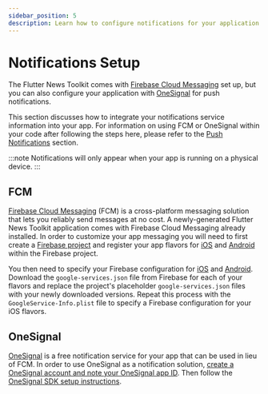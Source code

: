 ```yaml
---
sidebar_position: 5
description: Learn how to configure notifications for your application.
---
```


# Notifications Setup

The Flutter News Toolkit comes with [Firebase Cloud Messaging](https://firebase.google.com/docs/cloud-messaging) set up, but you can also configure your application with [OneSignal](https://onesignal.com/) for push notifications.

This section discusses how to integrate your notifications service information into your app. For information on using FCM or OneSignal within your code after following the steps here, please refer to the [Push Notifications](/flutter_development/push_notifications.md) section.

:::note
Notifications will only appear when your app is running on a physical device.
:::

## FCM

[Firebase Cloud Messaging](https://firebase.google.com/docs/cloud-messaging) (FCM) is a cross-platform messaging solution that lets you reliably send messages at no cost. A newly-generated Flutter News Toolkit application comes with Firebase Cloud Messaging already installed. In order to customize your app messaging you will need to first create a [Firebase project](https://firebase.google.com/docs/android/setup#create-firebase-project) and register your app flavors for [iOS](https://firebase.google.com/docs/ios/setup#register-app) and [Android](https://firebase.google.com/docs/android/setup#register-app) within the Firebase project.

You then need to specify your Firebase configuration for [iOS](https://firebase.google.com/docs/ios/setup#add-config-file) and [Android](https://firebase.google.com/docs/android/setup). Download the `google-services.json` file from Firebase for each of your flavors and replace the project's placeholder `google-services.json` files with your newly downloaded versions. Repeat this process with the `GoogleService-Info.plist` file to specify a Firebase configuration for your iOS flavors.

## OneSignal

[OneSignal](https://onesignal.com/) is a free notification service for your app that can be used in lieu of FCM. In order to use OneSignal as a notification solution, [create a OneSignal account and note your OneSignal app ID](https://documentation.onesignal.com/docs/flutter-sdk-setup). Then follow the [OneSignal SDK setup instructions](/flutter_development/push_notifications#onesignal).
